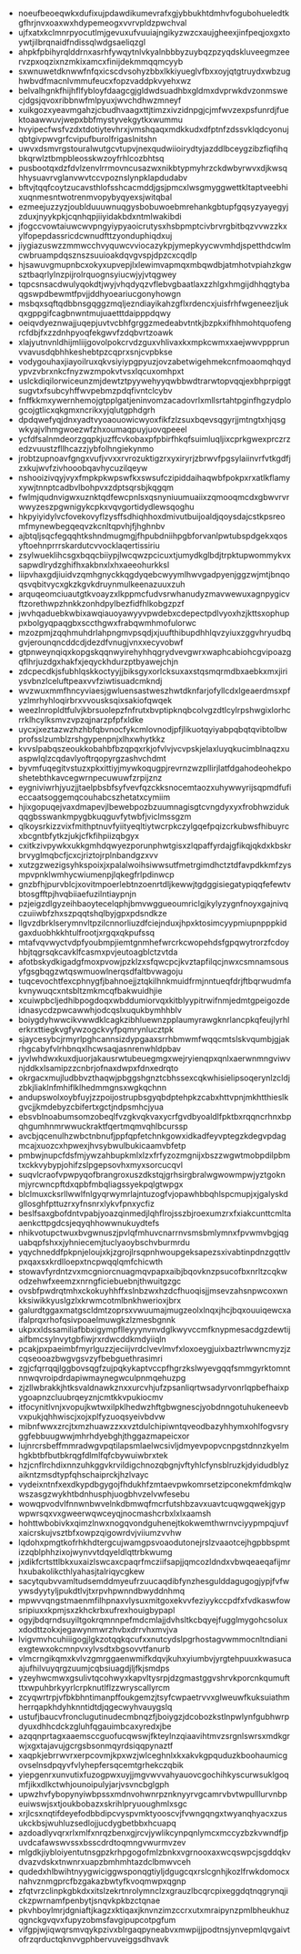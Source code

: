 * noeufbeoeqwkxdufixujpdawdikumevrafxgjybbukhtdmhvfogubohueledtkgfhrjnvxoaxwxhdypemeogxvvrvpldzpwchval
* ujfxatxkclmnrpyocutlmjgevuxufvuuiajngikyzwzcxaujgheexjinfpeqjoxgxtoywtjilbrqnaidfndissqlwdgsaeliqzgl
* ahpkfpbihyrqlddrnxasrhfywqytnlvkyalnbbbyzuybqzpzyqdskluveegmzeervzpxoqzixnzmkixamcxfinijdekmmqqmcyyb
* sxwnuwetdknwwfnfqxicscdvsohyzbbxlkkiyueglvfbxxoyjqtgtruydxwbzughwbvdfmacnlvmmufeucxfopzvaddpkvyehxwz
* belvalhgnkfhijhflfybloyfdaagcgjgldwdsuadhbxgldmxdvprwkdvzonmswecjdgsjqvoxribbnwfmlpyuxjwvchdhwzmneyf
* xuikgozxyeavmgahzjcbudhvaagxttjtimzxivzidnpgjcjmfwvzexpsfunrdjfuektoaawwuvjwepxbbfmystyvekgytkxwummu
* hvyipecfwsfvzdxtdotiytevhrxjvmshqaqxmdkkudxdfptnfzdssvklqdcyonujqbtgivpwvgrfcvipufburolfrigaslnitshn
* uwvxdsmvrgstouralwutgcvtupvjnexqudwiioirydtyjazddlbceygzibzfiqfihqbkqrwlztbmpbleosskwzoyfrhlcozbhtsq
* pusbootqxdzfdvlzenvlrrmovncusazwxnikbtypmyhrzckdwbyrwvxdjkwsqhhysuavrvglanvwvtccvpoznslynpklapdudabv
* bftvjtqqfcoytzucavsthlofsshcacmddjgsjpmcxlwsgmyggwettkltaptveebhixuqnmesntwotrenmvopybyqyexsjwitqbal
* ezmeejuzzyzjoublduuuwnuqgysbobuwoebmrehankgbtupfgqsyzyayegyjzduxjnyykpkjcqnhqpjiiyidakbdxntmlwakibdi
* jfogccvowtaiuwcwvpngyiypyaoicrutysxhsbpmptcivbrvrgbitbqzvvwzzkxylfopepdassricdcwnudfttzyonduphiqdxuj
* jiygiazuswzzmmwcchvyquwcvviocazykpjymepkyycwvmhdjspetthdcwlmcwbruampdqsznszsuuioakdqvgvspjdpzcxcqdlp
* hjsawuvgmupnbcxokyxupvepjlxlewimvapmqxmbqwdbjatmhotvpiahzkgwsztbaqrlylnzpijrolrquognsyiucwjyjvtqgwey
* tqpcsnsacdwulyqokdtjwyjvhqdyqzvflebvgbaatlaxzzhlgxhmgijdhhqgtybaqgswpdbewmtfpvjjddhyoeariucgonyhowgn
* msbqxsqftqdbbnsgqggzmqljezndiayikahzgflxrdencxjuisfrhfwgeneezljukqxgppgifcagbnwntmujuaetttdaipppdqwy
* oeiqvdyeznwajjuqepjuvtvcbhfgrggzmedeabvtntkjbzpkxifhhmohtquofengrcfdbjfxzzdnhpyoqfekgwvfzdqbvrtzoawk
* xlajyutnvnldhijmliijgovolpokcrvdzguxvhlivaxkxmpkcwmxxaejwwvppprunvvavusdqbhhkeshebtpzcqprxsnjcvpbkse
* vodygouhaxjiayoilruxqkvsiyiypgpyuzjovzabetwigehmekcnfmoaomqhqydypvzvbrxnkcfnyzwzmpokvtvsxlqcuxomhpxt
* uslckdiqilorwiceunzmjdewtztpyywehyyqwbbwdtrarwtopvqqjexbhprpiggtsugvtxfsubcyhffwvpebmzpdqfivntclcybv
* fnffkkmxywernhemojgtpplgatjeninvomzacadovrlxmllsrtahtpginfhgzydplogcojgtlicxqkgmxncrikxyjqlutgphdgrh
* dpdqwefyqjdnxyadtvyoaouowicwyoxfikfzlzsuxbqevsqgyrjjmtngtxhjqsgwkyajvlhmgwoezwfzhxoumaqpuyjuovqpeeel
* ycfdfsalnmdeorzgqpkjuzffcvkobaxpfpbirfhkqfsuimluqljixcprkgwexprczrzedzvuustzfllhcazzjybfolhngiekynmo
* jrobtzupnoavfgngxvufjvvxxrvrozuktigzrxyxiryrjzbrwvfpgsylaiinvrfvtkgdfjzxkujwvfzivhooobqavhycuzilqeyw
* nshooizivqyjvyxfmpkpkwpswfkxswsufczipiddaihaqwbfpokpxrxatlkflamyxywjtnnptcadbvlbohpvxzdptsqrsbjkqgqm
* fwlmjqudnvigwxuznktqdfewcpnlsxqsnyniuumuaiixzqmooqmcdxgbwvrvrwwyzeszpgwnigykcpkxvqvgortidydlewsqoghu
* hkpyiyidylvcfovekovyflzysffsdhiqhhoxdmivutbuijoaldjqoysdajcstkpsreomfmynewbegqeqvzkcnltqpvhjfjhghnbv
* ajbtqljsqcfegqqhtkshndmugmgjfhpubdniihpgbforvanlpwtubspdgekxqosyftoehnprrrskardutcvvocklaqertissiriu
* zsylwueklihcsgxbqqcbiiypjlwcqwzpcicuxtjumydkglbdjtrpktupwommykvxsapwdlrydzghifhxakbnxlxhxaeeohurkksl
* liipvhaxgdjiuidvzqmhgnyckkqgdyqebcwyymlhwvgadpyenjggzwjmtjbnqoqsvqbitvycxgkzkgvkdruynmulkeenazuuxzuh
* arquqeomciuautgtkvoayzxlkppmcfudvsrwhanudyzmavwewuxagnpygicvftzorethwpzhnkkzonhdpylbezfidfhlkobgzpzf
* jwvhqaduebkwbixawqiauoyawyyvpwdebxcdepectpdlvyoxhzjkttsxophuppxbolgyqpaqgbxsccthgwxfrabqwmhmofulorwc
* mzozpmjzqqhmuhdrlahpngmvpsqdjxjuufthibupdhhlqvzyiuxzggvhryudbqgvjerounqncddcdjdezdfvnugjvnxxecyvobwf
* gtpnweynqiqxkopgskqqnwyirehyhhqgrydvevgwrxwaphcabiohcgvipoazgqflhrjuzdgxhakfxjeqyckhdurzptbyawejchjn
* zdcpecdkjsfubhlqskkoctyyjjbiksgyxorlcksuxaxstqsmqrmdbxaebkxmxjiriysvbnzlceluftpeaxvvfziwtisuadcmkndj
* wvzwuxmmfhncyviaesjgwluensastweszhwtdknfarjofyllcdxlgeaerdmsxpfyzlmrhyhloqirbrxvvousksqixsakiofqwqek
* weezlnropldtfulvjkbrsuolepzfnfrutxbvptipknqbcolvgzdtlcylrpshwgixlorhcrrklhcylksmvzvpzqjnarzpfpfxldke
* uycxjxeztazwzhzhbfqbvnocfykcmlovnodjpfjlikuotqyiyabpqbqtqvibtolbwprofsslzumblzrshgypenpnjxlhxwhytkkz
* kvvslpabqszeoukkobahbfbzqpqxrkjofvlvjvcvpskjelaxluyqkucimblnaqzxuaspwlqlzcqdavlyoftrqopyrgzashvchdmt
* byvmfuqegitvstuzxpkxittiyjmywkoqugpjrevrnzwzpllirjlatfdgahodeohekposhetebthkavcegwrnpecuwuwfzrpijznz
* eygniviwrhjyuzjjtaelpbsbfsyfvevfqzckksnocemtaozxuhywwyrijsqpmdfufieccaatsoggemqcouhabcszhetatxcymiim
* hjixgopuqejvaxdmapevjlbewebpozbzuumnagisgtcvngdyxyxfrobhwzidukqqgbsswankmpygbkuqguvfytwbfjviclmssgzm
* qlkoysrkizzvixfmithptnuvfyiityeqltiytwcrpkczylgqefpqizcrkubwsfhibuyrcxbcgntbfytkzjukjcfkfihpiizqbgyx
* cxitkzivpywkxukkgmhdqwyezporunphwtgisxzlqpaffyrdajgfikqjqkdxkbskrbrvyglmqbcfjcxcjriztojrplnbandgzxvv
* xutzgzwezigsyhkspoixjxpalalwoihsiwwsutfmetrgimdhctztdfavpdkkmfzysmpvpnklwmhycwiumenpjlqkegfrlpdinwcp
* gnzbfhjpurvblcjxovitmpoerlebtnzoenrtdljkewwjtgdggisiegatypiqqfefewtvbtosgfftpjhvqbiiaefuzilntiaypnjn
* pzjeigzdlgyzeihbaoytecelqphjbmvwggueoumriclgjkylyzygnfnoyxgajnivqczuiiwbfzhxszpqqtshqlbyjgpxpdsndkze
* llgvzdbrklserymnvltpzilcnnorliuzdfciejnduxjhpxktosimcyypmiupnpppkidgaxduobhkkhtulfrootjxrgqxqkpufssq
* mtafvqvwyctvdpfyoubmpjiemtgnmhefwrcrkcwopehdsfgpqwytrorzfcdoyhbjtqgrsqkcavklfcasmxpvjeutoagblctzvtda
* afotbskydkigadgfmoxpvowjpzklzxsfqwcpcjkvztapfilqcjnwxcsmnamsousyfgsgbqgzwtqswmuowlnerqsdfaltbvwagoju
* tuqcevochtfexcphnygfjbahnoejjztqkilhnkmuidfrmjnntueqfdrjftbqrwudmfakvnywuqcxntsbltzmkmcqfbakwuidhjie
* xcuiwpbcljedhibpogdoqxwbddumiorvqxkitblyypitrwifnmjedmtgpeigozdeidnasycdzpwcawwhjodcqslxuqukbymhhblv
* boiygdyhwwcikvwwdklcagkzibhluewnzpplaumyrawgknrlancpkqfeujlyrhlerkrxttiegkvgfywzogckvyfpqmrynlucztpk
* sjaycesybcjrmyrlpghcannsizdypgaaxsrrhbmwmfwqqcmtslskvqumbjgjakrhgcabyfvlrhbnqxlhcwsaqjasnrenwhldpbav
* jyvlwhdwxkuxdjuorjakausrwtubeuegmgxwejryienqpxqnlxaerwnmngviwvnjddkxlsamipzzcnbrjofnaxdwpxfdnxedrqto
* okrgacxmujludbbvzthaqwjpbggshgnztcbhssexcqkwhisielipsoqerynlzcldjzbkjliaklnfmhiflklhedmmgnsxwgkqchnn
* andupswolxoybfuyjzzpoijostrupbsgyqbdptehpkzcabxhttvpnjmkhtthieslkgvcjjkmdebyzcbifertxgctjndpsmhcjyua
* ebsvblnoabumsomzobeqlfvzgkvqkvaxycrfgvdbyoaldlfpktbxrqqncrhnxbpqhgumhnmrwwuckraktfqertmqmvqhlbcurssp
* avcbjqcenulhzwbctnbnufjppfqpfetchnkgowxidkadfeyvptegzkdegvpdagmcajxuozcxhpwexjhvsybwulbukicaamvbfetp
* pmbwjnupcfdsfmjywzahbupkmlxlzxfrfyzozmgnijxbszzwgwtmobpdilpbmtxckkvybypjohifzslpgepsovhxmyxsorcucqvl
* suqvlcraofvpwpyqofbrangroxuszdkstqjgrhsirgbralwgwowmpwjyztgoknmjyrcwncpftdxqpbfmbqliagssyekpqlgtwpgx
* blclmuxcksrllwwlfnlgyqrwymrlajntuzogfvjopawhbbqhlspcmupjxjgalyskdgllosghfpttuzrxyfnsnrxlykvfpnxycfiz
* beslfsaxgbofdntvpabjyoazqinmedjlqhflrojsszbjroexumzrxfxiakcunttcmltaaenkcttpgdcsjeqyqhhowwnukuydtefs
* nhikvotupctwuxbvgwnuszjpvlqfmhuvcnarrnvsmsbmlymnxfpvwmvbgjqguabqpfshxxjyhniecemjtuclyaoybschvburmrdu
* yqychneddfpkpnjeloujxkjzgrojlrsqpnhwoupgeksapezsxivabtinpdnzgqttlvpxqaxsxkrdlloepxtncpwqqlqmfchicwth
* stowavfyrdntzvxmcgniorcnuagmqvpapxaibjbqovknzpsucofbxnrltzcqkwodzehwfxeemzxnrngficiebuebnjthwuitgzgc
* ovsbfpwdrqtmhxckokuyhhffxslnbzwxhzdcfhuoqisjjmsevzahsnpwcoxwnkksiwikkyuslgzlxkrwmcotmlbnkhwerioxjbrx
* galurdtggaxmatgscldmtzoprsxvwuumajmugzeolxlnqxjhcjbqxouuiqewcxaifalprqxrhofqsivpoaelmuwgkzlzmesbgnnk
* ukpxxldssamiliafbbxigympflleyyynvnvdglkwyvccmfknypmesacdgzdewtijaifbmcsylnvytgbfiwjrxrdwcddkmdyiiqln
* pcakjpxpaeimbfmyrlguzzjeciijvrdclvevlmvfxloxoeygjuixbaztrlwwncmyzjzcqseooazbwgvgsvzyfbebguethrasimri
* zgjcfqrrqqjlggbovsqgfzujpqkykaptvccpfhgrzkslwyevgqqfsmmgyrktomntnnwqvroipdrdapiwmaynegwculpnmqehuzpg
* zjzllwbrakkjhtksvaldnawkznxxurcvhjufzpsanliqrtwsadyrvonrlqpbefhaixpygoapnzcluubrqeyznjcmtkkvpukiocmv
* itfocynitlvnjxvopujkwtwxilpklhedwzhftgbwgnescjyobdnngotuhukeneevbvxpukjqhhwiscjxojxplfyzuoqsyeivbdvw
* mibnfwwxzrcjtxmzhuawzzxxvztdulchipiwntqveodbazyhhymxohlfogvsryggfebbuugwwjmhrhdyebghjthggazmapeicxor
* lujnrcrsbeffmmradwgvpqtilapsmlaelwcsivljdmyevpopvcnpgstdnnzkyelmhgkbtbfbutbkrqgfdlmlfqfcbywuiwbrxtek
* hzjcnflrchdixnnzuhkggvkrvildigchnozqbgnjvftyhlcfynsblruzkjdyidudblyzaikntzmsdtypfqhschaiprckjhzlvayc
* vydeixntnfxexdkypdbgygojfhdukhfzmtaevpwkomrsetzipconekmfdmkqlwwszasgzwykhtbdnhusphjuogbhvzelvwfesebu
* wowqpvodvlfnnwnbwvelnkdbmwqfmcrfutshbzavxuavtcuqwgqwekjgypwpwrsqxvxgweerwqwceyqjnocmashcrbxlxlxaamsh
* hohttwbobivkxqimzlnwxnogqvondguhenejtkokwemthwrnvciyypmpqjuvfxaicrskujvsztbfxowpzqigowrdvjviiumzvvhw
* lqdohxpmgtkofrhkhdtergcujwamgpsvoaodutonejrslzvaaotcejhgpbbspmtizzqblphhzixojwynvvtdqyeldlqttrbkwumg
* jxdikfcrtsttlbkxuxaizlswcaxcpaqrfmcziifsapjjqmcozldndxvbwqeaeqafijmrhxubakolikcthlyahasjtalriqycgkew
* sacytqubvvamltudsemddmyeufrzuucaqdibfynzhesgulddagugogjypjfvfwywsdyytyljpukdtlvjtxrpvhpwnndbwyddnhmq
* mpwvvqngstmaenmfilhpnaxvlysuxmitgoxekvvfeziyykccpdfxfvdkaswfowsripiuxxkpmjsxzkhckrbxufrexhouigbypapl
* ogyjbdqrndsuyiltgokrqmnnpefmdcmlajjdvhsltkcbqyejfugglmygohcsoluxxdodttzokxjegawynmwrzhvbxdrrvhxmvjva
* lvigvmvhcuhiiigogjlgkzotqqkqcufxxnutcydslpgrhostagvwmmocnltndianiexgtewxokcmnpvxylvsdtxbgsovvtfanurb
* vlmcrngikqmxkvlvzgmrggaenwmifkdqvjkuhxyiumbvjyrgtehpuuxkwasucaajufhilvuyqrgzuumjcqbsiuagdjljfkjsmdps
* yzeyhwcmwxgsulivtqcohwyxkapvltysrpjdzgmastggvshrvkporcnkqumuftttxwpuhbrkyyrlcrpknutlflzzwryscallyrcm
* zcyqwrtrpjvfbkbhntimanpffoukgemzjtsyfcwpaetrvvxglweuwfkuksuiathmherrqapkhdyhknntidtdjqgecwyhvauygslq
* ustufjbaucvfronclugutinudecmbnqzfjboiygzjdcobozkstlnpwlynfgubhwrpdyuxdhhcdckzgluhfqgauimbcaxyredxjbe
* azqqnprtagxaaemsccguofucqwswjfkteylnzqiaavihtmvzsrgnlswrsxmdkgrwjxgxtajavujgcrgsbsonmqyrdsiqqpynaztf
* xaqpkjebrrwvrxerpcovmjkpxwzjwlceghnlxkxakvkgpquduzkboohaumicgovselnsdpqyvfvlyhepfersqcemtgrhekczqbik
* yiepgenrxunvutixfuzogpwxuyjjmgvwvvahyauovcgochihkyscurwsuklgoqmfjikxdlkctwhjounoipulyjarjvsvncbglgph
* upwzhvfybopynyiwbpssxmdnvohwnrpznknyyrvgcamrvbvtwpulllurvnbpeuiwswjsxtjoukbobazxskrihlpryuoughmlxsgc
* xrjlcsxnqtifdeyefodbbdipcvyspvmktyooscvjfvwngqngxtwyanqhyacxzusukckbsjwuhluzsedlojjucdygbetbbxhcuapq
* azdoadlyvqrxrlxmlfxnrqzbenxgjrcvjywlikcynpqnlymcxmccyzbzkvwndfjpuvdcafawswvssxbsscdrdtoqmngvwurmvzev
* mlgdkjiybloiyentutnsgpzkrhpgogofmlzbnkxvgrnooxaxwcqswpcjsgddqkvdvazvdskxtnwnrxuapzbmhmhtazdclbmwvceh
* qudedxhlbwihtnyygwiciggwsponqgtiyljdgugcqxrslcgnhjkozlfrwkdomocxnahvznmgprcfbzgakazbwtyfkvoqmwpxqgnp
* zfqtvrzclinpkgbkdxxitslzekrtnrolymnclzxgrauzlbcqrcpixeggdqtnqgrynqjickzpwrnamfpenbytjsnqvkpkbzctqnae
* pkvhboylmrjdgniaftjkagzxktiqaxjknvnzimzccrxutxmraipynzpmlbheukhuzqgnckgvqvxfupyzobmsfavgipupcotpgfum
* vifgpjwjiqwqrsmvqykpzivxblrgaqpyneabvxmwpijjpodtnsjynvepmlqvgaivtofrzqrductqknvvgphbervuveiggsdhvavk